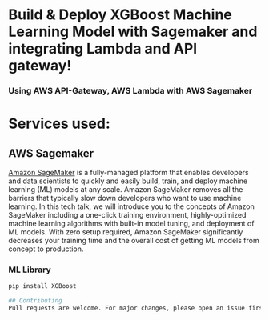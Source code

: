 # Build & Deploy XGBoost Machine Learning Model with Sagemaker and integrating Lambda and API gateway!
### Using AWS API-Gateway, AWS Lambda with AWS Sagemaker

# Services used:

## AWS Sagemaker

[Amazon SageMaker](https://aws.amazon.com/sagemaker/) is a fully-managed platform that enables developers and data scientists to quickly and easily build, train, and deploy machine learning (ML) models at any scale. Amazon SageMaker removes all the barriers that typically slow down developers who want to use machine learning. In this tech talk, we will introduce you to the concepts of Amazon SageMaker including a one-click training environment, highly-optimized machine learning algorithms with built-in model tuning, and deployment of ML models. With zero setup required, Amazon SageMaker significantly decreases your training time and the overall cost of getting ML models from concept to production.

### ML Library
```bash
pip install XGBoost

## Contributing
Pull requests are welcome. For major changes, please open an issue first to discuss what you would like to change.


